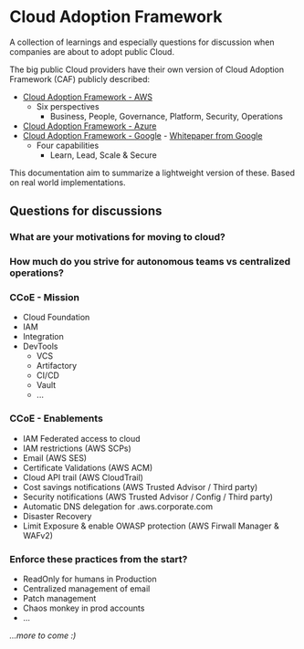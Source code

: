 # Cloud Adoption Framework

A collection of learnings and especially questions for discussion when companies are about to adopt public Cloud.

The big public Cloud providers have their own version of Cloud Adoption Framework (CAF) publicly described:

 - [Cloud Adoption Framework - AWS][1]
   - Six perspectives
     - Business, People, Governance, Platform, Security, Operations
 - [Cloud Adoption Framework - Azure][2]
 - [Cloud Adoption Framework - Google][3] - [Whitepaper from Google][6]
   - Four capabilities
     - Learn, Lead, Scale & Secure

This documentation aim to summarize a lightweight version of these. Based on real world implementations.

## Questions for discussions

### What are your motivations for moving to cloud?

### How much do you strive for autonomous teams vs centralized operations?

### CCoE - Mission

 - Cloud Foundation
 - IAM
 - Integration
 - DevTools
   - VCS
   - Artifactory
   - CI/CD
   - Vault
   - ...
  
### CCoE - Enablements

 - IAM Federated access to cloud
 - IAM restrictions (AWS SCPs)
 - Email (AWS SES)
 - Certificate Validations (AWS ACM)
 - Cloud API trail (AWS CloudTrail)
 - Cost savings notifications (AWS Trusted Advisor / Third party)
 - Security notifications (AWS Trusted Advisor / Config / Third party)
 - Automatic DNS delegation for .aws.corporate.com
 - Disaster Recovery
 - Limit Exposure & enable OWASP protection (AWS Firwall Manager & WAFv2)
 

### Enforce these practices from the start?

 - ReadOnly for humans in Production
 - Centralized management of email
 - Patch management
 - Chaos monkey in prod accounts
 - ...
 

*...more to come :)*


[1]: https://aws.amazon.com/professional-services/CAF
[2]: https://docs.microsoft.com/en-gb/azure/cloud-adoption-framework
[3]: https://cloud.google.com/adoption-framework
[6]: https://services.google.com/fh/files/misc/google_cloud_adoption_framework_whitepaper.pdf
